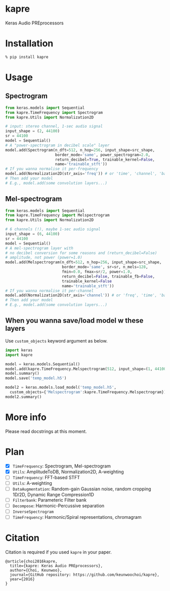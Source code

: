 # kapre
Keras Audio PREprocessors

# Installation
```bash
% pip install kapre
```

# Usage

## Spectrogram
```python
from keras.models import Sequential
from kapre.TimeFrequency import Spectrogram
from kapre.Utils import Normalization2D

# input: stereo channel, 1-sec audio signal
input_shape = (2, 44100) 
sr = 44100
model = Sequential()
# A "power-spectrogram in decibel scale" layer
model.add(Spectrogram(n_dft=512, n_hop=256, input_shape=src_shape,
                      border_mode='same', power_spectrogram=2.0,
                      return_decibel=True, trainable_kernel=False,
                      name='trainable_stft'))
# If you wanna normalise it per-frequency
model.add(Normalization2D(str_axis='freq')) # or 'time', 'channel', 'batch', 'data_sample'
# Then add your model
# E.g., model.add(some convolution layers...)
```

## Mel-spectrogram
```python
from keras.models import Sequential
from kapre.TimeFrequency import Melspectrogram
from kapre.Utils import Normalization2D

# 6 channels (!), maybe 1-sec audio signal
input_shape = (6, 44100) 
sr = 44100
model = Sequential()
# A mel-spectrogram layer with
# no decibel conversion for some reasons and (return_decibel=False)
# amplitude, not power (power=1.0)
model.add(Melspectrogram(n_dft=512, n_hop=256, input_shape=src_shape,
                         border_mode='same', sr=sr, n_mels=128,
                         fmin=0.0, fmax=sr/2, power=1.0,
                         return_decibel=False, trainable_fb=False,
                         trainable_kernel=False
                         name='trainable_stft'))
# If you wanna normalise it per-channel
model.add(Normalization2D(str_axis='channel')) # or 'freq', 'time', 'batch', 'data_sample'
# Then add your model
# E.g., model.add(some convolution layers...)
```

## When you wanna save/load model w these layers

Use `custom_objects` keyword argument as below.

```python
import keras
import kapre

model = keras.models.Sequential()
model.add(kapre.TimeFrequency.Melspectrogram(512, input_shape=(1, 44100)))
model.summary()
model.save('temp_model.h5')

model2 = keras.models.load_model('temp_model.h5', 
  custom_objects={'Melspectrogram':kapre.TimeFrequency.Melspectrogram})
model2.summary()
```

# More info
Please read docstrings at this moment.

# Plan

  - [x] `TimeFrequency`: Spectrogram, Mel-spectrogram
  - [x] `Utils`: AmplitudeToDB, Normalization2D, A-weighting
  - [ ] `TimeFrequency`: FFT-based STFT
  - [ ] `Utils`: A-weighting
  - [ ] `DataAugmentation`: Random-gain Gaussian noise, random cropping 1D/2D, Dynamic Range Compression1D
  - [ ] `Filterbank`: Parameteric Filter bank
  - [ ] `Decompose`: Harmonic-Percussive separation
  - [ ] `InverseSpectrogram`
  - [ ] `TimeFrequency`: Harmonic/Spiral representations, chromagram

# Citation
Citation is required if you used `kapre` in your paper.

```
@article{choi2016kapre,
  title={kapre: Keras Audio PREprocessors},
  author={Choi, Keunwoo},
  journal={GitHub repository: https://github.com/keunwoochoi/kapre},
  year={2016}
}
```